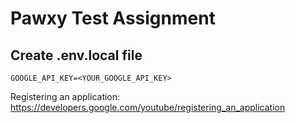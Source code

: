 # Pawxy Test Assignment

## Create .env.local file

```plaintext
GOOGLE_API_KEY=<YOUR_GOOGLE_API_KEY>
```

Registering an application:
https://developers.google.com/youtube/registering_an_application
